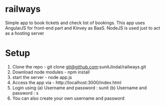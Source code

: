 railways
========

Simple app to book tickets and check list of bookings. This app uses AngularJS for front-end part and Kinvey as BaaS.
NodeJS is used just to act as a hosting server

Setup
=====
1. Clone the repo - git clone git@github.com:sunitJindal/railways.git
2. Download node modules - npm install
3. start the server - node app.js
4. Access the app via - http://localhost:3000/index.html
5. Login using 
(a) Username and password : sunit
(b) Username and password : s
6. You can also create your own username and password
